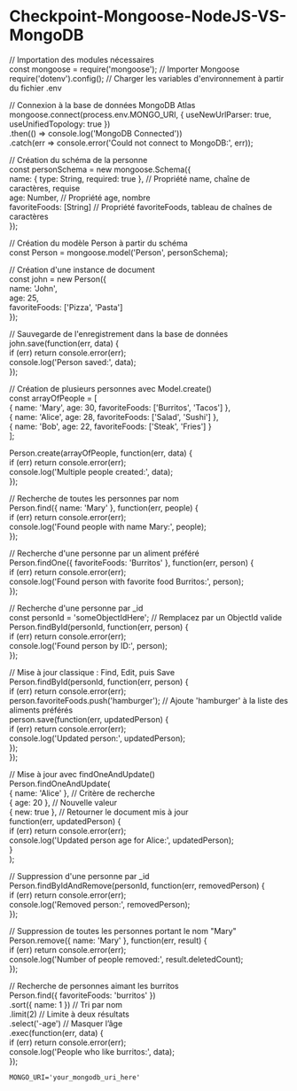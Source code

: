 # Checkpoint-Mongoose-NodeJS-VS-MongoDB



// Importation des modules nécessaires  
const mongoose = require('mongoose'); // Importer Mongoose  
require('dotenv').config(); // Charger les variables d'environnement à partir du fichier .env  

// Connexion à la base de données MongoDB Atlas  
mongoose.connect(process.env.MONGO_URI, { useNewUrlParser: true, useUnifiedTopology: true })  
    .then(() => console.log('MongoDB Connected'))  
    .catch(err => console.error('Could not connect to MongoDB:', err));  

// Création du schéma de la personne  
const personSchema = new mongoose.Schema({  
    name: { type: String, required: true }, // Propriété name, chaîne de caractères, requise  
    age: Number, // Propriété age, nombre  
    favoriteFoods: [String] // Propriété favoriteFoods, tableau de chaînes de caractères  
});  

// Création du modèle Person à partir du schéma  
const Person = mongoose.model('Person', personSchema);  

// Création d'une instance de document  
const john = new Person({  
    name: 'John',  
    age: 25,  
    favoriteFoods: ['Pizza', 'Pasta']  
});  

// Sauvegarde de l'enregistrement dans la base de données  
john.save(function(err, data) {  
    if (err) return console.error(err);  
    console.log('Person saved:', data);  
});  

// Création de plusieurs personnes avec Model.create()  
const arrayOfPeople = [  
    { name: 'Mary', age: 30, favoriteFoods: ['Burritos', 'Tacos'] },  
    { name: 'Alice', age: 28, favoriteFoods: ['Salad', 'Sushi'] },  
    { name: 'Bob', age: 22, favoriteFoods: ['Steak', 'Fries'] }  
];  

Person.create(arrayOfPeople, function(err, data) {  
    if (err) return console.error(err);  
    console.log('Multiple people created:', data);  
});  

// Recherche de toutes les personnes par nom  
Person.find({ name: 'Mary' }, function(err, people) {  
    if (err) return console.error(err);  
    console.log('Found people with name Mary:', people);  
});  

// Recherche d'une personne par un aliment préféré  
Person.findOne({ favoriteFoods: 'Burritos' }, function(err, person) {  
    if (err) return console.error(err);  
    console.log('Found person with favorite food Burritos:', person);  
});  

// Recherche d'une personne par _id  
const personId = 'someObjectIdHere'; // Remplacez par un ObjectId valide  
Person.findById(personId, function(err, person) {  
    if (err) return console.error(err);  
    console.log('Found person by ID:', person);  
});  

// Mise à jour classique : Find, Edit, puis Save  
Person.findById(personId, function(err, person) {  
    if (err) return console.error(err);  
    person.favoriteFoods.push('hamburger'); // Ajoute 'hamburger' à la liste des aliments préférés  
    person.save(function(err, updatedPerson) {  
        if (err) return console.error(err);  
        console.log('Updated person:', updatedPerson);  
    });  
});  

// Mise à jour avec findOneAndUpdate()  
Person.findOneAndUpdate(  
    { name: 'Alice' }, // Critère de recherche  
    { age: 20 }, // Nouvelle valeur  
    { new: true }, // Retourner le document mis à jour  
    function(err, updatedPerson) {  
        if (err) return console.error(err);  
        console.log('Updated person age for Alice:', updatedPerson);  
    }  
);  

// Suppression d'une personne par _id  
Person.findByIdAndRemove(personId, function(err, removedPerson) {  
    if (err) return console.error(err);  
    console.log('Removed person:', removedPerson);  
});  

// Suppression de toutes les personnes portant le nom "Mary"  
Person.remove({ name: 'Mary' }, function(err, result) {  
    if (err) return console.error(err);  
    console.log('Number of people removed:', result.deletedCount);  
});  

// Recherche de personnes aimant les burritos  
Person.find({ favoriteFoods: 'burritos' })  
    .sort({ name: 1 }) // Tri par nom  
    .limit(2) // Limite à deux résultats  
    .select('-age') // Masquer l’âge  
    .exec(function(err, data) {  
        if (err) return console.error(err);  
        console.log('People who like burritos:', data);  
    });


    
    MONGO_URI='your_mongodb_uri_here'
